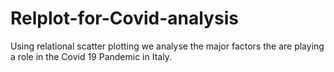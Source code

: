 # Relplot-for-Covid-analysis
Using relational scatter plotting we analyse the major factors the are playing a role in the Covid 19 Pandemic in Italy.
